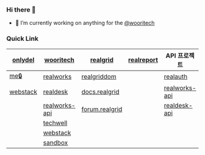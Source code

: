 ### Hi there 👋

<!--
**onlydel/onlydel** is a ✨ _special_ ✨ repository because its `README.md` (this file) appears on your GitHub profile.
-->

- 🔭 I’m currently working on anything for the [@wooritech](https://github.com/wooritech)

<!--
- 🌱 I’m currently learning ...
- 👯 I’m looking to collaborate on ...
- 🤔 I’m looking for help with ...
- 💬 Ask me about ...
- 📫 How to reach me: ...
- 😄 Pronouns: ...
- ⚡ Fun fact: ...
-->

### Quick Link

| [onlydel](https://github.com/onlydel) | [wooritech](https://github.com/wooritech) | [realgrid](https://github.com/realgrid) | [realreport](https://github.com/realgrid/realreport) | API 프로젝트
| --- | --- | --- | --- | --- |
| [me🔒](https://github.com/onlydel/me) | [realworks](https://github.com/wooritech/realworks) | [realgriddom](https://github.com/realgrid/realgriddom) |  | [realauth](https://github.com/wooritech/realauth) |
| [webstack](https://github.com/onlydel/webstack) | [realdesk](https://github.com/wooritech/realdesk) | [docs.realgrid](https://github.com/wooritech/realgrid2-demo-1) |  | [realworks-api](https://github.com/wooritech/realworks-api) |
| | [realworks-api](https://github.com/onlydel/realworks-api) | [forum.realgrid](https://github.com/realgrid/forum.realgrid.com) |  | [realdesk-api](https://github.com/wooritech/realdesk) |
| | [techwell](https://github.com/wooritech/techwell) |  |  |  |
| | [webstack](https://github.com/wooritech/webstack) |  |  |  |
| | [sandbox](https://github.com/wooritech/sandbox) |  |  |  |
